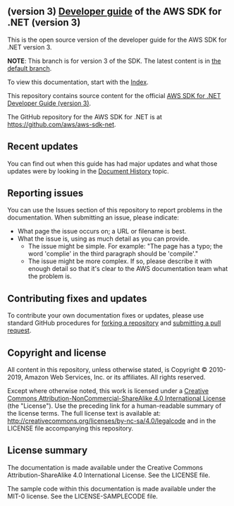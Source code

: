 ## (version 3) [Developer guide](doc_source/index.md) of the AWS SDK for .NET (version 3)

This is the open source version of the developer guide for the AWS SDK for .NET version 3.

**NOTE**: This branch is for version 3 of the SDK. The latest content is in [the default branch]( https://github.com/awsdocs/aws-net-developer-guide).

To view this documentation, start with the [Index](doc_source/index.md).

This repository contains source content for the official [AWS SDK for .NET Developer Guide (version 3)](https://docs.aws.amazon.com/sdk-for-net/v3/developer-guide/welcome.html).

The GitHub repository for the AWS SDK for .NET is at https://github.com/aws/aws-sdk-net.

## Recent updates

You can find out when this guide has had major updates and what those updates were by looking in the [Document History](doc_source/document-history.md) topic.

## Reporting issues

You can use the Issues section of this repository to report problems in the documentation. When submitting an issue, please indicate:

  * What page the issue occurs on; a URL or filename is best.
  * What the issue is, using as much detail as you can provide.
    * The issue might be simple. For example: "The page has a typo; the word 'complie' in the third paragraph should be 'compile'."
    * The issue might be more complex. If so, please describe it with enough detail so that it's clear to the AWS documentation team what the problem is.

## Contributing fixes and updates

To contribute your own documentation fixes or updates, please use standard GitHub procedures for [forking a repository](https://help.github.com/articles/fork-a-repo/) and [submitting a pull request](https://help.github.com/articles/using-pull-requests/).

## Copyright and license

All content in this repository, unless otherwise stated, is Copyright © 2010-2019, Amazon Web Services, Inc. or its affiliates. All rights reserved.

Except where otherwise noted, this work is licensed under a [Creative Commons Attribution-NonCommercial-ShareAlike 4.0 International License](http://creativecommons.org/licenses/by-nc-sa/4.0/) (the "License"). Use the preceding link for a human-readable summary of the license terms. The full license text is available at: http://creativecommons.org/licenses/by-nc-sa/4.0/legalcode and in the LICENSE file accompanying this repository.

## License summary

The documentation is made available under the Creative Commons Attribution-ShareAlike 4.0 International License. See the LICENSE file.

The sample code within this documentation is made available under the MIT-0 license. See the LICENSE-SAMPLECODE file.
